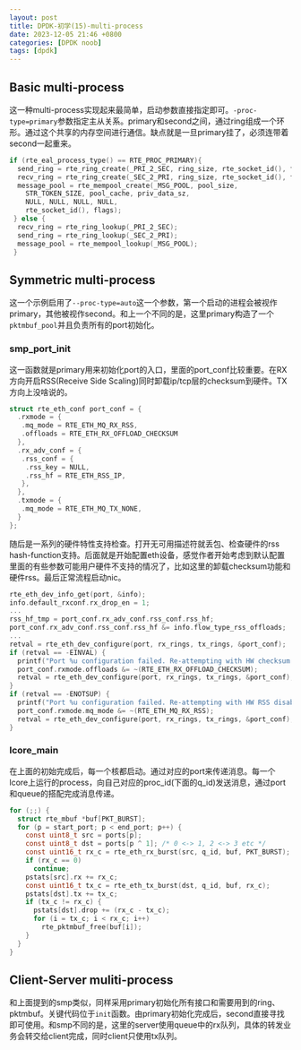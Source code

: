 ```yaml
---
layout: post
title: DPDK-初学(15)-multi-process
date: 2023-12-05 21:46 +0800
categories: [DPDK noob]
tags: [dpdk]
---
```


## Basic multi-process

这一种multi-process实现起来最简单，启动参数直接指定即可。`-proc-type=primary`参数指定主从关系。primary和second之间，通过ring组成一个环形。通过这个共享的内存空间进行通信。缺点就是一旦primary挂了，必须连带着second一起重来。

```c
if (rte_eal_process_type() == RTE_PROC_PRIMARY){
  send_ring = rte_ring_create(_PRI_2_SEC, ring_size, rte_socket_id(), flags);
  recv_ring = rte_ring_create(_SEC_2_PRI, ring_size, rte_socket_id(), flags);
  message_pool = rte_mempool_create(_MSG_POOL, pool_size,
    STR_TOKEN_SIZE, pool_cache, priv_data_sz,
    NULL, NULL, NULL, NULL,
    rte_socket_id(), flags);
 } else {
  recv_ring = rte_ring_lookup(_PRI_2_SEC);
  send_ring = rte_ring_lookup(_SEC_2_PRI);
  message_pool = rte_mempool_lookup(_MSG_POOL);
 }
```

## Symmetric multi-process

这一个示例启用了`--proc-type=auto`这一个参数，第一个启动的进程会被视作primary，其他被视作second。和上一个不同的是，这里primary构造了一个`pktmbuf_pool`并且负责所有的port初始化。

### smp_port_init

这一函数就是primary用来初始化port的入口，里面的port_conf比较重要。在RX方向开启RSS(Receive Side Scaling)同时卸载ip/tcp层的checksum到硬件。TX方向上没啥说的。

```c
struct rte_eth_conf port_conf = {
  .rxmode = {
   .mq_mode = RTE_ETH_MQ_RX_RSS,
   .offloads = RTE_ETH_RX_OFFLOAD_CHECKSUM
  },
  .rx_adv_conf = {
   .rss_conf = {
    .rss_key = NULL,
    .rss_hf = RTE_ETH_RSS_IP,
   },
  },
  .txmode = {
   .mq_mode = RTE_ETH_MQ_TX_NONE,
  }
};
```

随后是一系列的硬件特性支持检查。打开无可用描述符就丢包、检查硬件的rss hash-function支持。后面就是开始配置eth设备，感觉作者开始考虑到默认配置里面的有些参数可能用户硬件不支持的情况了，比如这里的卸载checksum功能和硬件rss。最后正常流程启动nic。

```c
rte_eth_dev_info_get(port, &info);
info.default_rxconf.rx_drop_en = 1;
...
rss_hf_tmp = port_conf.rx_adv_conf.rss_conf.rss_hf;
port_conf.rx_adv_conf.rss_conf.rss_hf &= info.flow_type_rss_offloads;
...
retval = rte_eth_dev_configure(port, rx_rings, tx_rings, &port_conf);
if (retval == -EINVAL) {
  printf("Port %u configuration failed. Re-attempting with HW checksum disabled.\n",port);
  port_conf.rxmode.offloads &= ~(RTE_ETH_RX_OFFLOAD_CHECKSUM);
  retval = rte_eth_dev_configure(port, rx_rings, tx_rings, &port_conf);
}
if (retval == -ENOTSUP) {
  printf("Port %u configuration failed. Re-attempting with HW RSS disabled.\n", port);
  port_conf.rxmode.mq_mode &= ~(RTE_ETH_MQ_RX_RSS);
  retval = rte_eth_dev_configure(port, rx_rings, tx_rings, &port_conf);
}
```

### lcore_main

在上面的初始完成后，每一个核都启动。通过对应的port来传递消息。每一个lcore上运行的process，向自己对应的proc_id(下面的q_id)发送消息，通过port和queue的搭配完成消息传递。

```c
for (;;) {
  struct rte_mbuf *buf[PKT_BURST];
  for (p = start_port; p < end_port; p++) {
    const uint8_t src = ports[p];
    const uint8_t dst = ports[p ^ 1]; /* 0 <-> 1, 2 <-> 3 etc */
    const uint16_t rx_c = rte_eth_rx_burst(src, q_id, buf, PKT_BURST);
    if (rx_c == 0)
      continue;
    pstats[src].rx += rx_c;
    const uint16_t tx_c = rte_eth_tx_burst(dst, q_id, buf, rx_c);
    pstats[dst].tx += tx_c;
    if (tx_c != rx_c) {
      pstats[dst].drop += (rx_c - tx_c);
      for (i = tx_c; i < rx_c; i++)
        rte_pktmbuf_free(buf[i]);
    }
  }
}
```

## Client-Server muliti-process

和上面提到的smp类似，同样采用primary初始化所有接口和需要用到的ring、pktmbuf。关键代码位于`init`函数。由primary初始化完成后，second直接寻找即可使用。和smp不同的是，这里的server使用queue中的rx队列，具体的转发业务会转交给client完成，同时client只使用tx队列。
